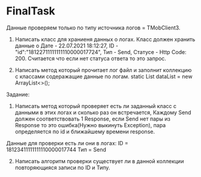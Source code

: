 # FinalTask
Данные проверяем только по типу источника логов = TMobClient3.

1) Написать класс для храниеня данных о логах. Класс должен хранить данные о
Дате - 22.07.2021 18:12:27,
ID - "id":"18122711111111110000017724",
Тип - Send,
Статусе - Http Code: 200.
Считается что если нет статуса ответа то это запрос.

2) Написать метод который прочитает лог файл и заполнит коллекцию с классами содеражащие данные по логам.
static List<LogLine> dataList = new ArrayList<>();


Задание:
1) Написать метод который проверяет есть ли заданный класс с данными в этих логах и сколько раз он встречается,
Каждому Send должен соответствовать 1 Response, если Send нет пары из Response то это ошибка(Нужно выкинуть Exception),
пара определяется по id и ближайшему времени response.

Данные для проверки есть ли они в логах:
ID = 18123411111111110000017744 Тип = Send

2) Написать алгоритм проверки существует ли в данной коллекции повторяющияся записи по ID и Типу.
